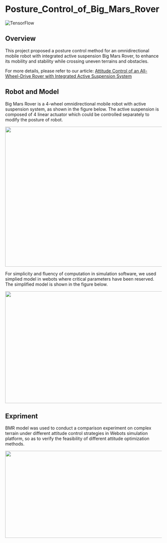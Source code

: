 # Posture_Control_of_Big_Mars_Rover
![TensorFlow](https://img.shields.io/badge/BMR-v1.0-brightgreen)
## Overview
This project proposed a posture control method for an omnidirectional mobile robot with integrated active suspension Big Mars Rover, to enhance its mobility and stability while crossing uneven terrains and obstacles.

For more details, please refer to our article: [Attitude Control of an All-Wheel-Drive Rover with Integrated Active Suspension System](https://ieeexplore.ieee.org/document/10106596)

## Robot and Model
Big Mars Rover is a 4-wheel omnidirectional mobile robot with active suspension system, as shown in the figure below. The active suspension is composed of 4 linear actuator which could be controlled separately to modify the posture of robot. 

<p align="center">
  <img src="https://github.com/Lynx1129/Posture_Control_of_Big_Mars_Rover/blob/main/Images/Rover%E5%AE%9E%E8%BD%A6.png" width="600" height="450">
</p>

For simplicity and fluency of computation in simulation software, we used simplied model in webots where critical parameters have been reserved. The simplified model is shown in the figure below. 

<p align="center">
  <img src="https://github.com/Lynx1129/Posture_Control_of_Big_Mars_Rover/blob/main/Images/Rover_Sensor.png" width="600" height="360">
</p>

## Expriment
BMR model was used to conduct a comparison experiment on complex terrain under different attitude control strategies in Webots simulation platform, so as to verify the feasibility of different attitude optimization methods.  

<p align="center">
  <img src="https://github.com/Lynx1129/Posture_Control_of_Big_Mars_Rover/blob/main/Images/Rover%E8%BF%87%E5%B4%8E%E5%B2%96%E8%B7%AF%E9%9D%A2.png" width="600" height="280">
</p>


